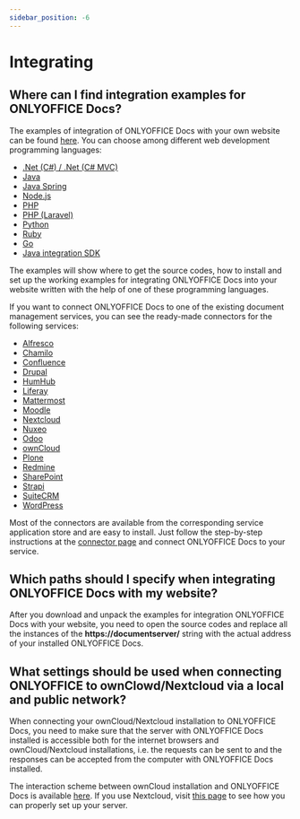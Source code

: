 ```yaml
---
sidebar_position: -6
---
```


# Integrating

## Where can I find integration examples for ONLYOFFICE Docs?

The examples of integration of ONLYOFFICE Docs with your own website can be found [here](../../get-started/language-specific-examples/language-specific-examples.md). You can choose among different web development programming languages:

- [.Net (C#) / .Net (C# MVC)](../../get-started/language-specific-examples/net-example.md)
- [Java](../../get-started/language-specific-examples/java-example.md)
- [Java Spring](../../get-started/language-specific-examples/java-spring-example.md)
- [Node.js](../../get-started/language-specific-examples/nodejs-example.md)
- [PHP](../../get-started/language-specific-examples/php-example.md)
- [PHP (Laravel)](../../get-started/language-specific-examples/php-laravel-example.md)
- [Python](../../get-started/language-specific-examples/python-example.md)
- [Ruby](../../get-started/language-specific-examples/ruby-example.md)
- [Go](../../get-started/language-specific-examples/go-example.md)
- [Java integration SDK](../../get-started/language-specific-examples/java-integration-sdk.md)

The examples will show where to get the source codes, how to install and set up the working examples for integrating ONLYOFFICE Docs into your website written with the help of one of these programming languages.

If you want to connect ONLYOFFICE Docs to one of the existing document management services, you can see the ready-made connectors for the following services:

- [Alfresco](../../get-started/ready-to-use-connectors/alfresco-integration.md)
- [Chamilo](../../get-started/ready-to-use-connectors/chamilo-integration.md)
- [Confluence](../../get-started/ready-to-use-connectors/confluence-integration.md)
- [Drupal](../../get-started/ready-to-use-connectors/drupal-integration.md)
- [HumHub](../../get-started/ready-to-use-connectors/humhub-integration.md)
- [Liferay](../../get-started/ready-to-use-connectors/liferay-integration.md)
- [Mattermost](../../get-started/ready-to-use-connectors/mattermost-integration.md)
- [Moodle](../../get-started/ready-to-use-connectors/moodle-integration.md)
- [Nextcloud](../../get-started/ready-to-use-connectors/nextcloud-integration.md)
- [Nuxeo](../../get-started/ready-to-use-connectors/nuxeo-integration.md)
- [Odoo](../../get-started/ready-to-use-connectors/odoo-integration.md)
- [ownCloud](../../get-started/ready-to-use-connectors/owncloud-integration.md)
- [Plone](../../get-started/ready-to-use-connectors/plone-integration.md)
- [Redmine](../../get-started/ready-to-use-connectors/redmine-integration.md)
- [SharePoint](../../get-started/ready-to-use-connectors/sharepoint-integration.md)
- [Strapi](../../get-started/ready-to-use-connectors/strapi-integration.md)
- [SuiteCRM](../../get-started/ready-to-use-connectors/suitecrm-integration.md)
- [WordPress](../../get-started/ready-to-use-connectors/wordpress-integration.md)

Most of the connectors are available from the corresponding service application store and are easy to install. Just follow the step-by-step instructions at the [connector page](../../get-started/ready-to-use-connectors/nextcloud-integration.md) and connect ONLYOFFICE Docs to your service.

## Which paths should I specify when integrating ONLYOFFICE Docs with my website?

After you download and unpack the examples for integration ONLYOFFICE Docs with your website, you need to open the source codes and replace all the instances of the **https\://documentserver/** string with the actual address of your installed ONLYOFFICE Docs.

## What settings should be used when connecting ONLYOFFICE to ownClowd/Nextcloud via a local and public network?

When connecting your ownCloud/Nextcloud installation to ONLYOFFICE Docs, you need to make sure that the server with ONLYOFFICE Docs installed is accessible both for the internet browsers and ownCloud/Nextcloud installations, i.e. the requests can be sent to and the responses can be accepted from the computer with ONLYOFFICE Docs installed.

The interaction scheme between ownCloud installation and ONLYOFFICE Docs is available [here](../../get-started/ready-to-use-connectors/owncloud-integration.md#configuring-owncloud-onlyoffice-integration-app). If you use Nextcloud, visit [this page](../../get-started/ready-to-use-connectors/nextcloud-integration.md#configuring-nextcloud-onlyoffice-integration-app) to see how you can properly set up your server.

